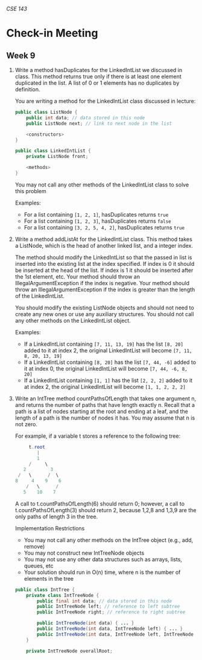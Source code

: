 _CSE 143_
# Check-in Meeting
## Week 9

1. Write a method hasDuplicates for the LinkedIntList we discussed in class. This method returns true only if there is at least one element duplicated in the list. A list of 0 or 1 elements has no duplicates by definition.

	You are writing a method for the LinkedIntList class discussed in lecture:

	```java
	public class ListNode {
		public int data; // data stored in this node
		public ListNode next; // link to next node in the list

		<constructors>
	}

	public class LinkedIntList {
		private ListNode front;

		<methods>
	}
	```

	You may not call any other methods of the LinkedIntList class to solve this problem

	Examples:
	* For a list containing `[1, 2, 1]`, hasDuplicates returns `true`
	* For a list containing `[1, 2, 3]`, hasDuplicates returns `false`
	* For a list containing `[3, 2, 5, 4, 2]`, hasDuplicates returns `true`

1. Write a method addListAt for the LinkedIntList class. This method takes a ListNode, which is the head of another linked list, and a integer index.

	The method should modify the LinkedIntList so that the passed in list is inserted into the existing list at the index specified. If index is 0 it should be inserted at the head of the list. If index is 1 it should be inserted after the 1st element, etc. Your method should throw an IllegalArgumentException if the index is negative. Your method should throw an IllegalArgumentException if the index is greater than the length of the LinkedIntList.

	You should modify the existing ListNode objects and should not need to create any new ones or use any auxiliary structures. You should not call any other methods on the LinkedIntList object.

	Examples:
	* If a LinkedIntList containing `[7, 11, 13, 19]` has the list `[8, 20]` added to it at index 2, the original LinkedIntList will become `[7, 11, 8, 20, 13, 19]`
	* If a LinkedIntList containing `[8, 20]` has the list `[7, 44, -6]` added to it at index 0, the original LinkedIntList will become `[7, 44, -6, 8, 20]`
	* If a LinkedIntList containing `[1, 1]` has the list `[2, 2, 2]` added to it at index 2, the original LinkedIntList will become `[1, 1, 2, 2, 2]`

1. Write an IntTree method countPathsOfLength that takes one argument n, and returns the number of paths that have length exactly n. Recall that a path is a list of nodes starting at the root and ending at a leaf, and the length of a path is the number of nodes it has. You may assume that n is not zero.

	For example, if a variable t stores a reference to the following tree:

	```java
	     t.root
	        |
	        1
	     /     \
	   2         3
	 /   \      /  \
	8     4    9    6
	    /   \      /
	   5    10    7
	```

	A call to t.countPathsOfLength(6) should return 0; however, a call to t.countPathsOfLength(3) should return 2, because 1,2,8 and 1,3,9 are the only paths of length 3 in the tree.

	Implementation Restrictions
	* You may not call any other methods on the IntTree object (e.g., add, remove)
	* You may not construct new IntTreeNode objects
	* You may not use any other data structures such as arrays, lists, queues, etc
	* Your solution should run in O(n) time, where n is the number of elements in the tree

	```java
	public class IntTree {
		private class IntTreeNode {
			public final int data; // data stored in this node
			public IntTreeNode left; // reference to left subtree
			public IntTreeNode right; // reference to right subtree

			public IntTreeNode(int data) { ... }
			public IntTreeNode(int data, IntTreeNode left) { ... }
			public IntTreeNode(int data, IntTreeNode left, IntTreeNode right) { ... }
		}

		private IntTreeNode overallRoot;
	```
